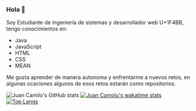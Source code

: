 ### Hola  👋

Soy Estudiante de ingeniería de sistemas y desarrollador web U+1F4BB, tengo conocimientos en:
<ul>
  <li>Java</li>
  <li>JavaScript</li>
  <li>HTML</i></li>
  <li>CSS</li>
  <li>MEAN</li>
</ul>



Me gusta aprender de manera autonoma y enfrentarme a nuevos retos, en algunas ocaciones algunos de esos retos estarán como repositorios.

![Juan Camilo's GitHub stats](https://github-readme-stats.vercel.app/api?username=Juan-CamiloF&show_icons=true&theme=radical)
[![Juan Camolu's wakatime stats](https://github-readme-stats.vercel.app/api/wakatime?username=Juan-CamiloF)](https://github.com/anuraghazra/github-readme-stats)
[![Top Langs](https://github-readme-stats.vercel.app/api/top-langs/?username=Juan-CamiloF)](https://github.com/anuraghazra/github-readme-stats)
